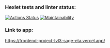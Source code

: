 ### Hexlet tests and linter status:
[![Actions Status](https://github.com/LHTHC/frontend-project-lvl3/workflows/hexlet-check/badge.svg)](https://github.com/LHTHC/frontend-project-lvl3/actions)
[![Maintainability](https://api.codeclimate.com/v1/badges/a81722a483ac3e837a71/maintainability)](https://codeclimate.com/github/LHTHC/frontend-project-lvl3/maintainability)

### Link to app:
https://frontend-project-lvl3-sage-eta.vercel.app/
